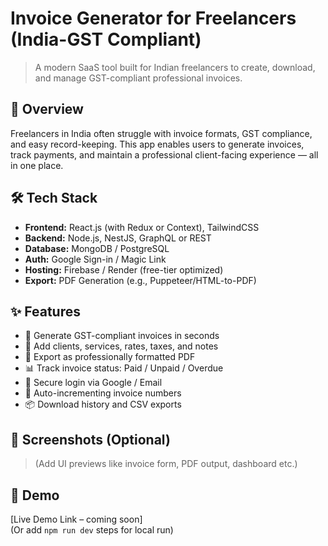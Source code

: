 # Invoice Generator for Freelancers (India-GST Compliant)

> A modern SaaS tool built for Indian freelancers to create, download, and manage GST-compliant professional invoices.

## 💼 Overview

Freelancers in India often struggle with invoice formats, GST compliance, and easy record-keeping. This app enables users to generate invoices, track payments, and maintain a professional client-facing experience — all in one place.

## 🛠 Tech Stack

- **Frontend:** React.js (with Redux or Context), TailwindCSS
- **Backend:** Node.js, NestJS, GraphQL or REST
- **Database:** MongoDB / PostgreSQL
- **Auth:** Google Sign-in / Magic Link
- **Hosting:** Firebase / Render (free-tier optimized)
- **Export:** PDF Generation (e.g., Puppeteer/HTML-to-PDF)

## ✨ Features

- 🚀 Generate GST-compliant invoices in seconds
- 📁 Add clients, services, rates, taxes, and notes
- 🧾 Export as professionally formatted PDF
- 📊 Track invoice status: Paid / Unpaid / Overdue
- 🔐 Secure login via Google / Email
- 🔄 Auto-incrementing invoice numbers
- 📦 Download history and CSV exports

## 📸 Screenshots (Optional)

> (Add UI previews like invoice form, PDF output, dashboard etc.)

## 🧪 Demo

[Live Demo Link – coming soon]  
(Or add `npm run dev` steps for local run)



